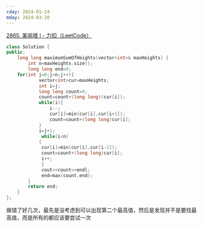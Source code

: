 ```yaml
---
cday: 2024-01-24
mday: 2024-03-20
---
```


[2865. 美丽塔 I - 力扣（LeetCode）](https://leetcode.cn/problems/beautiful-towers-i/description/)

```cpp
class Solution {
public:
    long long maximumSumOfHeights(vector<int>& maxHeights) {
        int n=maxHeights.size();
        long long end=0;
    for(int j=0;j<n;j++){
            vector<int>cur=maxHeights;
            int i=j;
            long long count=0;
            count=count+(long long)(cur[i]);
            while(i){
                i--;
                cur[i]=min(cur[i],cur[i+1]);
                count=count+(long long)cur[i];
            }
            i=j+1;
             while(i<n)
            {
             cur[i]=min(cur[i],cur[i-1]);
             count=count+(long long)cur[i];
             i++;
             }
             cout<<count<<endl;
             end=max(count,end);
        }     
        return end;
    }
};
```

做错了好几次，最先是没考虑到可以出现第二个最高值，然后是发现并不是要找最高值，而是所有的都应该要尝试一次
